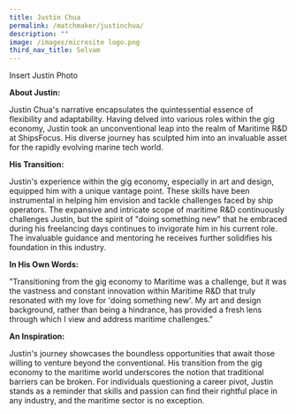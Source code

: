 ```yaml
---
title: Justin Chua
permalink: /matchmaker/justinchua/
description: ""
image: /images/microsite logo.png
third_nav_title: Selvam
---
```

Insert Justin Photo

**About Justin:**

Justin Chua's narrative encapsulates the quintessential essence of flexibility and adaptability. Having delved into various roles within the gig economy, Justin took an unconventional leap into the realm of Maritime R&D at ShipsFocus. His diverse journey has sculpted him into an invaluable asset for the rapidly evolving marine tech world.

**His Transition:**

Justin's experience within the gig economy, especially in art and design, equipped him with a unique vantage point. These skills have been instrumental in helping him envision and tackle challenges faced by ship operators. The expansive and intricate scope of maritime R&D continuously challenges Justin, but the spirit of "doing something new" that he embraced during his freelancing days continues to invigorate him in his current role. The invaluable guidance and mentoring he receives further solidifies his foundation in this industry.

**In His Own Words:**

"Transitioning from the gig economy to Maritime was a challenge, but it was the vastness and constant innovation within Maritime R&D that truly resonated with my love for 'doing something new'. My art and design background, rather than being a hindrance, has provided a fresh lens through which I view and address maritime challenges."

**An Inspiration:**

Justin's journey showcases the boundless opportunities that await those willing to venture beyond the conventional. His transition from the gig economy to the maritime world underscores the notion that traditional barriers can be broken. For individuals questioning a career pivot, Justin stands as a reminder that skills and passion can find their rightful place in any industry, and the maritime sector is no exception.